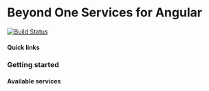 # Beyond One Services for Angular

[![Build Status](https://travis-ci.org/getbeyond/ngx-services.svg?branch=master)](https://travis-ci.org/getbeyond/ngx-services)

#### Quick links

### Getting started

#### Available services